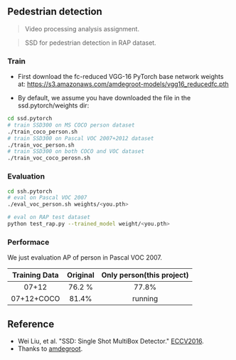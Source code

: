## Pedestrian detection

> Video processing analysis assignment.

> SSD for pedestrian detection in RAP dataset.

### Train
- First download the fc-reduced VGG-16 PyTorch base network weights at: https://s3.amazonaws.com/amdegroot-models/vgg16_reducedfc.pth

- By default, we assume you have downloaded the file in the ssd.pytorch/weights dir:

```bash
cd ssd.pytorch
# train SSD300 on MS COCO person dataset
./train_coco_person.sh
# train SSD300 on Pascal VOC 2007+2012 dataset
./train_voc_person.sh
# train SSD300 on both COCO and VOC dataset
./train_voc_coco_perosn.sh
```

### Evaluation

```bash
cd ssh.pytorch
# eval on Pascal VOC 2007
./eval_voc_person.sh weights/<you.pth>

# eval on RAP test dataset
python test_rap.py --trained_model weight/<you.pth>
```



### Performace

We just evaluation AP of person in Pascal VOC 2007.

| Training Data| Original | Only person(this project) |
|:-:|:-:|:-:|
| 07+12 | 76.2 % | 77.8% |
| 07+12+COCO | 81.4% | running |

## Reference
- Wei Liu, et al. "SSD: Single Shot MultiBox Detector." [ECCV2016]((http://arxiv.org/abs/1512.02325)).
- Thanks to [amdegroot](https://github.com/amdegroot/ssd.pytorch).
